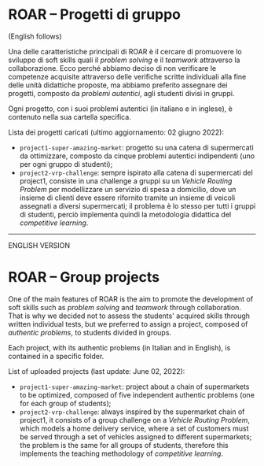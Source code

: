 # ROAR – Progetti di gruppo
(English follows)

Una delle caratteristiche principali di ROAR è il cercare di promuovere lo sviluppo di soft skills quali il *problem solving* e il *teamwork* attraverso la collaborazione. Ecco perché abbiamo deciso di non verificare le competenze acquisite attraverso delle verifiche scritte individuali alla fine delle unità didattiche proposte, ma abbiamo preferito assegnare dei progetti, composto da *problemi autentici*, agli studenti divisi in gruppi.

Ogni progetto, con i suoi problemi autentici (in italiano e in inglese), è contenuto nella sua cartella specifica.

Lista dei progetti caricati (ultimo aggiornamento: 02 giugno 2022):
- `project1-super-amazing-market`: progetto su una catena di supermercati da ottimizzare, composto da cinque problemi autentici indipendenti (uno per ogni gruppo di studenti);
- `project2-vrp-challenge`: sempre ispirato alla catena di supermercati del project1, consiste in una challenge a gruppi su un *Vehicle Routing Problem* per modellizzare un servizio di spesa a domicilio, dove un insieme di clienti deve essere rifornito tramite un insieme di veicoli assegnati a diversi supermercati; il problema è lo stesso per tutti i gruppi di studenti, perciò implementa quindi la metodologia didattica del *competitive learning*. 

--------------------------------------------------------------------------------------
ENGLISH VERSION
# ROAR – Group projects

One of the main features of ROAR is the aim to promote the development of soft skills such as *problem solving* and *teamwork* through collaboration. That is why we decided not to assess the students' acquired skills through written individual tests, but we preferred to assign a project, composed of *authentic problems*, to students divided in groups.

Each project, with its authentic problems (in Italian and in English), is contained in a specific folder.

List of uploaded projects (last update: June 02, 2022):
- `project1-super-amazing-market`: project about a chain of supermarkets to be optimized, composed of five independent authentic problems (one for each group of students);
- `project2-vrp-challenge`: always inspired by the supermarket chain of project1, it consists of a group challenge on a *Vehicle Routing Problem*, which models a home delivery service, where a set of customers must be served through a set of vehicles assigned to different supermarkets; the problem is the same for all groups of students, therefore this implements the teaching methodology of *competitive learning*.